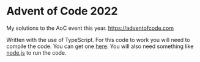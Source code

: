 # Advent of Code 2022
 My solutions to the AoC event this year. https://adventofcode.com


Written with the use of TypeScript. For this code to work you will need to compile the code. You can get one [here](https://www.typescriptlang.org/download). You will also need something like [node.js](https://nodejs.org/en/) to run the code.
